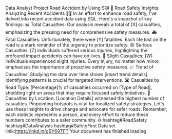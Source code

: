 Data Analyst Project Road Accident by Using SQl
🚨 Road Safety Insights: Analyzing Recent Accidents 🚗💔
In an effort to enhance road safety, I've delved into recent accident data using SQL. Here's a snapshot of key findings:
📊 Total Casualties: Our analysis reveals a total of [X] casualties, emphasizing the pressing need for comprehensive safety measures.
🚑 Fatal Casualties: Unfortunately, there were [Y] fatalities. Each life lost on the road is a stark reminder of the urgency to prioritize safety.
😟 Serious Casualties: [Z] individuals suffered serious injuries, highlighting the profound impact accidents can have on lives.
🤕 Slight Casualties: [W] individuals experienced slight injuries. Every injury, no matter how minor, emphasizes the importance of proactive safety measures.
📈 Trend of Casualties: Studying the data over time shows [insert trend details]. Identifying patterns is crucial for targeted interventions.
🛣️ Casualties by Road Type: [Percentage]% of casualties occurred on [Type of Road], shedding light on areas that may require focused safety initiatives.
📍 Casualties by Location: [Location Details] witnessed the highest number of casualties. Pinpointing hotspots is vital for localized safety strategies.
Let's use these insights to drive change and advocate for safer roads. Remember, each statistic represents a person, and every effort to reduce these numbers contributes to a safer community. 🌐 hashtag#RoadSafety hashtag#DataAnalysis hashtag#SafetyFirst
Data set linlk:https://lnkd.in/gSY69TFT
Your document has finished loading
